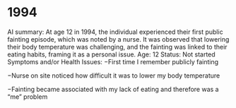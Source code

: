 # 1994

AI summary: At age 12 in 1994, the individual experienced their first public fainting episode, which was noted by a nurse. It was observed that lowering their body temperature was challenging, and the fainting was linked to their eating habits, framing it as a personal issue.
Age: 12
Status: Not started
Symptoms and/or Health Issues: −First time I remember publicly fainting

−Nurse on site noticed how difficult it was to lower my body temperature

−Fainting became associated with my lack of eating and therefore was a “me” problem